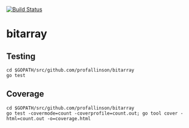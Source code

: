 [![Build Status](https://www.travis-ci.org/profallinson/bitarray.svg?branch=main)](https://www.travis-ci.org/profallinson/bitarray)

# bitarray

## Testing

	cd $GOPATH/src/github.com/profallinson/bitarray
	go test

## Coverage

	cd $GOPATH/src/github.com/profallinson/bitarray
	go test -covermode=count -coverprofile=count.out; go tool cover -html=count.out -o=coverage.html
